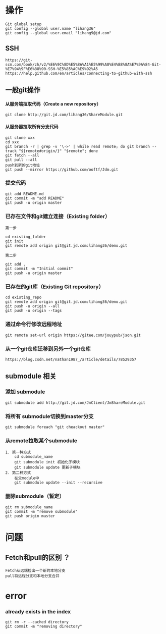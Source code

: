 # 操作
    Git global setup
    git config --global user.name "lihang36"
    git config --global user.email "lihang9@jd.com"
## SSH
    https://git-scm.com/book/zh/v2/%E6%9C%8D%E5%8A%A1%E5%99%A8%E4%B8%8A%E7%9A%84-Git-%E7%94%9F%E6%88%90-SSH-%E5%85%AC%E9%92%A5
    https://help.github.com/en/articles/connecting-to-github-with-ssh
## 一般git操作
#### 从服务端拉取代码（Create a new repository）
    git clone http://git.jd.com/lihang36/ShareModule.git
#### 从服务器拉取所有分支代码
    git clone xxx
    cd xxx
    git branch -r | grep -v '\->' | while read remote; do git branch --track "${remote#origin/}" "$remote"; done
    git fetch --all
    git pull --all
    push到新的git地址
    git push --mirror https://github.com/ooftf/Jdm.git
### 提交代码
    git add README.md
    git commit -m "add README"
    git push -u origin master

### 已存在文件和git建立连接（Existing folder）


    第一步

    cd existing_folder
    git init
    git remote add origin git@git.jd.com:lihang36/demo.git

    第二步

    git add .
    git commit -m "Initial commit"
    git push -u origin master
### 已存在的git库（Existing Git repository）
    cd existing_repo
    git remote add origin git@git.jd.com:lihang36/demo.git
    git push -u origin --all
    git push -u origin --tags
### 通过命令行修改远程地址
    git remote set-url origin https://gitee.com/jouypub/json.git
### 从一个git仓库迁移到另外一个git仓库
    https://blog.csdn.net/nathan1987_/article/details/78529357
## submodule 相关
### 添加 submodule
    git submodule add http://git.jd.com/JmClient/JmShareModule.git
### 将所有 submodule切换到master分支
    git submodule foreach "git cheackout master"
### 从remote拉取某个submodule
    1. 第一种方式
        cd submodule_name
        git submodule init 初始化子模块
        git submodule update 更新子模块
    2. 第二种方式
        在父module中
        git submodule update --init --recursive

### 删除submodule（暂定）
    git rm submodule_name
    git commit -m "remove submodule"
    git push origin master
# 问题
## Fetch和pull的区别 ？
    Fetch从远端检出一个新的本地分支
    pull将远程分支和本地分支合并
# error
### already exists in the index
    git rm -r --cached directory
    git commit -m "removing directory"


